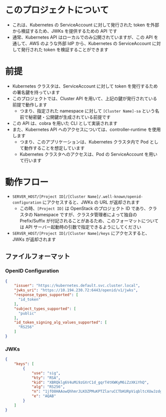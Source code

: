 # このプロジェクトについて
- これは、Kubernetes の ServiceAccount に対して発行された token を外部から検証するため、JWKs を提供するための API です
- 通常、Kubernetes API はローカルでのみ公開されていますが、この API を通して、AWS のような外部 IdP から、Kubernetes の ServiceAccount に対して発行された token を検証することができます

# 前提
- Kubernetes クラスタは、ServiceAccount に対して token を発行するための署名鍵を持っています
- このプロジェクトでは、Cluster API を用いて、上記の鍵が発行されている前提で動作します
  - つまり、指定された namespace に対して `[Cluster Name]-sa` という名前で秘密鍵・公開鍵が生成されている前提です
- この API は、cobra を用いた CLI として実装されます
- また、Kubernetes API へのアクセスについては、controller-runtime を使用します
  - つまり、このアプリケーションは、Kubernetes クラスタ内で Pod として動作することを想定しています
  - Kubernetes クラスタへのアクセスは、Pod の ServiceAccount を用いて行います

# 動作フロー
- `SERVER_HOST/[Project ID]/[Cluster Name]/.well-known/openid-configuration` にアクセスすると、JWKs の URL が返却されます
  - この時、`[Project ID]` は OpenStack のプロジェクト ID であり、クラスタの Namespace ですが、クラスタ管理者によって独自の Prefix/Suffix が付記されることがあるため、このフォーマットについては API サーバー起動時の引数で指定できるようにしてください
- `SERVER_HOST/[Project ID]/[Cluster Name]/keys` にアクセスすると、JWKs が返却されます

## ファイルフォーマット
### OpenID Configuration
```json
{
    "issuer": "https://kubernetes.default.svc.cluster.local",
    "jwks_uri": "https://10.194.230.72:6443/openid/v1/jwks",
    "response_types_supported": [
      "id_token"
    ],
    "subject_types_supported": [
      "public"
    ],
    "id_token_signing_alg_values_supported": [
      "RS256"
    ]
}
```

### JWKs
```json
{
    "keys": [
        {
            "use": "sig",
            "kty": "RSA",
            "kid": "XBRQklg6V4uMi9zGXrC1d_gqrT4tKWKyM6iZzXKiYhQ",
            "alg": "RS256",
            "n": "1jfO8HAAowQhhmrJLKOZPMuKPTZlaruCCTbKURpViqbltcXUwJzdgkgobu5yi3H_I4l9aqCvyjzNnEiP3oux3l6oP49D-5VBoS7PuifP8ZCV6fO8_4O-2h9rbwh1TaGfSIAoJw3CydF4DWAdN4rqyaDL82suX2HOAmDgZs8Lz7eBeQS2ztE9Lhh-YGfsMwIskd_3rvzbFZrY7L_rDYh-W0Zsvt-7twlQwjqoudC7gQMILe6zEP8MB3MmQKhd1ZPeqD8esbMYcwO2409SSxxHg48t_j3Uh1bCS08kFRMOgybk0luLzwx6sqruUUrf9OgEPyZCiFZB8nWlGUC7IqA4aQ",
            "e": "AQAB"
        }
    ]
}
```
